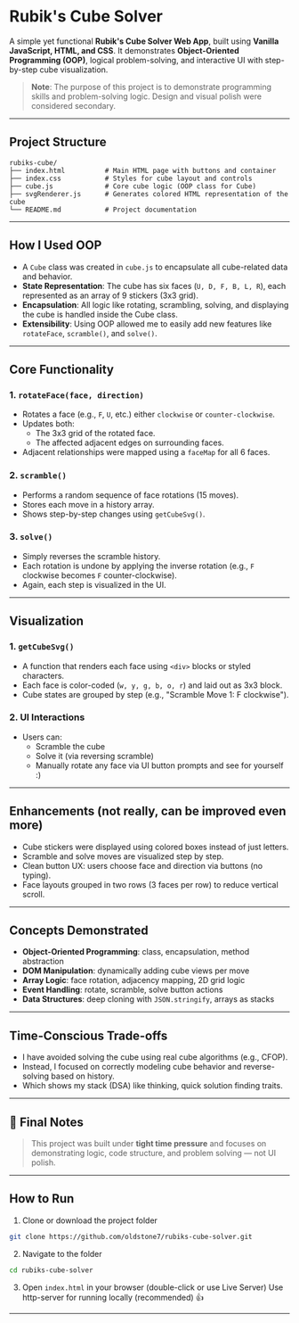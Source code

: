 # Rubik's Cube Solver 

A simple yet functional **Rubik's Cube Solver Web App**, built using **Vanilla JavaScript, HTML, and CSS**. It demonstrates **Object-Oriented Programming (OOP)**, logical problem-solving, and interactive UI with step-by-step cube visualization.

> **Note**: The purpose of this project is to demonstrate programming skills and problem-solving logic. Design and visual polish were considered secondary.

---

## Project Structure

```
rubiks-cube/
├── index.html          # Main HTML page with buttons and container
├── index.css           # Styles for cube layout and controls
├── cube.js             # Core cube logic (OOP class for Cube)
├── svgRenderer.js      # Generates colored HTML representation of the cube
└── README.md           # Project documentation
```

---

## How I Used OOP

- A `Cube` class was created in `cube.js` to encapsulate all cube-related data and behavior.
- **State Representation**: The cube has six faces (`U, D, F, B, L, R`), each represented as an array of 9 stickers (3x3 grid).
- **Encapsulation**: All logic like rotating, scrambling, solving, and displaying the cube is handled inside the Cube class.
- **Extensibility**: Using OOP allowed me to easily add new features like `rotateFace`, `scramble()`, and `solve()`.

---

## Core Functionality

### 1. `rotateFace(face, direction)`

- Rotates a face (e.g., `F`, `U`, etc.) either `clockwise` or `counter-clockwise`.
- Updates both:
  - The 3x3 grid of the rotated face.
  - The affected adjacent edges on surrounding faces.
- Adjacent relationships were mapped using a `faceMap` for all 6 faces.

### 2. `scramble()`

- Performs a random sequence of face rotations (15 moves).
- Stores each move in a history array.
- Shows step-by-step changes using `getCubeSvg()`.

### 3. `solve()`

- Simply reverses the scramble history.
- Each rotation is undone by applying the inverse rotation (e.g., `F` clockwise becomes `F` counter-clockwise).
- Again, each step is visualized in the UI.

---

## Visualization

### 1. `getCubeSvg()`

- A function that renders each face using `<div>` blocks or styled characters.
- Each face is color-coded (`w, y, g, b, o, r`) and laid out as 3x3 block.
- Cube states are grouped by step (e.g., "Scramble Move 1: F clockwise").

### 2. UI Interactions

- Users can:
  - Scramble the cube
  - Solve it (via reversing scramble)
  - Manually rotate any face via UI button prompts and see for yourself :)

---

## Enhancements (not really, can be improved even more)

- Cube stickers were displayed using colored boxes instead of just letters.
- Scramble and solve moves are visualized step by step.
- Clean button UX: users choose face and direction via buttons (no typing).
- Face layouts grouped in two rows (3 faces per row) to reduce vertical scroll.

---

## Concepts Demonstrated

- **Object-Oriented Programming**: class, encapsulation, method abstraction
- **DOM Manipulation**: dynamically adding cube views per move
- **Array Logic**: face rotation, adjacency mapping, 2D grid logic
- **Event Handling**: rotate, scramble, solve button actions
- **Data Structures**: deep cloning with `JSON.stringify`, arrays as stacks

---

## Time-Conscious Trade-offs

- I have avoided solving the cube using real cube algorithms (e.g., CFOP).
- Instead, I focused on correctly modeling cube behavior and reverse-solving based on history.
- Which shows my stack (DSA) like thinking, quick solution finding traits.

---

## 📆 Final Notes

> This project was built under **tight time pressure** and focuses on demonstrating logic, code structure, and problem solving — not UI polish.

---

## How to Run

1. Clone or download the project folder

```bash
git clone https://github.com/oldstone7/rubiks-cube-solver.git
```

2. Navigate to the folder

```bash
cd rubiks-cube-solver
```

3. Open `index.html` in your browser (double-click or use Live Server)
Use http-server for running locally (recommended) 👍

---
